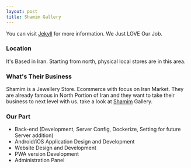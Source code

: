 ```yaml
---
layout: post
title: Shamim Gallery
---
```


You can visit [Jekyll](https://pchas.ir) for more information. We Just LOVE Our Job.

### Location

It's Based in Iran. Starting from north, physical local stores are in this area.

### What's Their Business 

Shamim is a Jewellery Store. Ecommerce with focus on Iran Market. They are already famous in North Portion of Iran and they want to take their business to next level with us. take a look at [Shamim](https://shamimm.com) Gallery.

### Our Part

* Back-end (Development, Server Config, Dockerize, Setting for future Server addition)
* Android/iOS Application Design and Development
* Website Design and Development
* PWA version Development
* Administration Panel